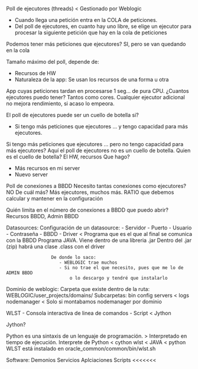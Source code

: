 Poll de ejecutores (threads) < Gestionado por Weblogic

- Cuando llega una petición entra en la COLA de peticiones.
- Del poll de ejecutores, en cuanto hay uno libre, se elige un ejecutor para procesar la siguiente petición que hay en la
cola de peticiones

Podemos tener más peticiones que ejecutores? SI, pero se van quedando en la cola

Tamaño máximo del poll, depende de:
- Recursos de HW
- Naturaleza de la app: Se usan los recursos de una forma u otra

App cuyas peticiones tardan en procesarse 1 seg... de pura CPU.
¿Cuantos ejecutores puedo tener? Tantos como cores.
Cualquier ejecutor adicional no mejora rendimiento, si acaso lo empeora.

El poll de ejecutores puede ser un cuello de botella si?
- Si tengo más peticiones que ejecutores ... y tengo capacidad para más ejecutores.

Si tengo más peticiones que ejecutores ... pero no tengo capacidad para más ejecutores?
Aquí el poll de ejecutores no es un cuello de botella. Quien es el cuello de botella? El HW, recursos
Que hago?
- Más recursos en mi server
- Nuevo server

Poll de conexiones a BBDD
Necesito tantas conexiones como ejecutores? NO
De cuál más? Más ejecutores, muchos más.
RATIO que debemos calcular y mantener en la configuración

Quién limita en el número de conexiones a BBDD que puedo abrir? 
Recursos BBDD, Admin BBDD

Datasources:
    Configuración de un datasource:
        - Servidor
        - Puerto
        - Usuario
        - Contraseña
        - BBDD
        - Driver   < Programa que es el que al final se comunica con la BBDD
                     Programa JAVA. Viene dentro de una libreria .jar
                     Dentro del .jar (zip) habrá una clase .class con el driver
                     
                     De donde lo saco:
                        - WEBLOGIC trae muchos
                        - Si no trae el que necesito, pues que me lo de ADMIN BBDD
                            o lo descargo y tendré que instalarlo
                            
Dominio de weblogic:
    Carpeta que existe dentro de la ruta: WEBLOGIC/user_projects/domains/
    Subcarpetas:
        bin
        config
        servers       < logs
        nodemanager   < Solo si montabamos nodemanager por dominio

WLST
    - Consola interactiva de linea de comandos
    - Script < Jython
    
Jython?

Python es una sintaxis de un lenguaje de programación. > Interpretado en tiempo de ejecución.
Interprete de Python < cython
                       wlst    < JAVA    < python
WLST está instalado en oracle_common/common/bin/wlst.sh

Software:
    Demonios
    Servicios
    Aplciaciones
    Scripts      <<<<<<<